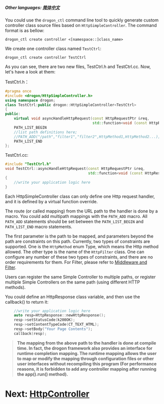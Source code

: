 ##### Other languages: [简体中文](/CHN/CHN-04-1-控制器-HttpSimpleController)

You could use the `drogon_ctl` command line tool to quickly generate custom controller class source files based on `HttpSimpleController`. The command format is as bellow:

```shell
drogon_ctl create controller <[namespace::]class_name>
```

We create one controller class named `TestCtrl`:

```shell
drogon_ctl create controller TestCtrl
```

As you can see, there are two new files, TestCtrl.h and TestCtrl.cc. Now, let's have a look at them:

TestCtrl.h：

```c++
#pragma once
#include <drogon/HttpSimpleController.h>
using namespace drogon;
class TestCtrl:public drogon::HttpSimpleController<TestCtrl>
{
public:
    virtual void asyncHandleHttpRequest(const HttpRequestPtr &req,
                                        std::function<void (const HttpResponsePtr &)> &&callback)override;
    PATH_LIST_BEGIN
    //list path definitions here;
    //PATH_ADD("/path","filter1","filter2",HttpMethod1,HttpMethod2...);
    PATH_LIST_END
};
```

TestCtrl.cc:

```c++
#include "TestCtrl.h"
void TestCtrl::asyncHandleHttpRequest(const HttpRequestPtr &req,
                                      std::function<void (const HttpResponsePtr &)> &&callback)
{
    //write your application logic here
}
```

Each HttpSimpleController class can only define one Http request handler, and it is defined by a virtual function override.

The route (or called mapping) from the URL path to the handler is done by a macro. You could add multipath mappings with the `PATH_ADD` macro. All `PATH_ADD` statements should be set between the `PATH_LIST_BEGIN` and `PATH_LIST_END` macro statements.

The first parameter is the path to be mapped, and parameters beyond the path are constraints on this path. Currently, two types of constraints are supported. One is the `HttpMethod` enum Type, which means the Http method allowed. The other type is the name of the `HttpFilter` class. One can configure any number of these two types of constraints, and there are no order requirements for them. For Filter, please refer to [Middleware and Filter](/ENG//ENG/ENG-05-Middleware-and-Filter).

Users can register the same Simple Controller to multiple paths, or register multiple Simple Controllers on the same path (using different HTTP methods).

You could define an HttpResponse class variable, and then use the callback() to return it:

```c++
    //write your application logic here
    auto resp=HttpResponse::newHttpResponse();
    resp->setStatusCode(k200OK);
    resp->setContentTypeCode(CT_TEXT_HTML);
    resp->setBody("Your Page Contents");
    callback(resp);
```

> **The mapping from the above path to the handler is done at compile time. In fact, the drogon framework also provides an interface for runtime completion mapping. The runtime mapping allows the user to map or modify the mapping through configuration files or other user interfaces without recompiling this program (For performance reasons, it is forbidden to add any controller mapping after running the app().run() method).**

# Next: [HttpController](/ENG/ENG-04-2-Controller-HttpController)
